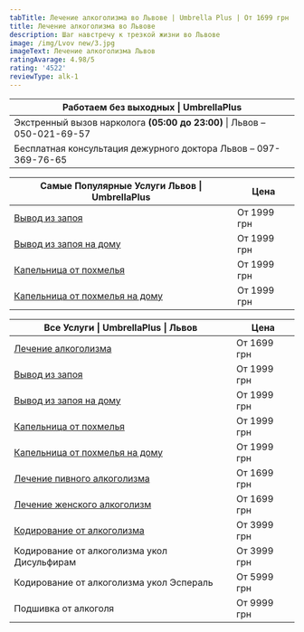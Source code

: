 ```yaml
---
tabTitle: Лечение алкоголизма во Львове | Umbrella Plus | От 1699 грн
title: Лечение алкоголизма во Львове
description: Шаг навстречу к трезкой жизни во Львове
image: /img/Lvov new/3.jpg
imageText: Лечение алкоголизма Львов
ratingAvarage: 4.98/5
rating: '4522'
reviewType: alk-1
---
```


| Работаем без выходных \| UmbrellaPlus                                    |
| ------------------------------------------------------------------------ |
| Экстренный вызов нарколога **(05:00 до 23:00)** \| Львов – 050-021-69-57 |
| Бесплатная консультация дежурного доктора Львов – 097-369-76-65          |

| Самые Популярные Услуги Львов \| UmbrellaPlus                        | Цена        |
| -------------------------------------------------------------------- | ----------- |
| [Вывод из запоя](vivod-iz-zapoia-lvov)                               | От 1999 грн |
| [Вывод из запоя на дому](Vivod-iz-zapoia-na-domy-lvov)               | От 1999 грн |
| [Капельница от похмелья](Kapelnica_ot_alkogola_v-lvov)               | От 1999 грн |
| [Капельница от похмелья на дому](Kapelnica_ot_alkogola_na-domy-lvov) | От 1999 грн |

| Все Услуги \| UmbrellaPlus \| Львов                                  | Цена        |
| -------------------------------------------------------------------- | ----------- |
| [Лечение алкоголизма](lechenie-alkogolizma-lviv)                     | От 1699 грн |
| [Вывод из запоя](vivod-iz-zapoia-lvov)                               | От 1999 грн |
| [Вывод из запоя на дому](Vivod-iz-zapoia-na-domy-lvov)               | От 1999 грн |
| [Капельница от похмелья](Kapelnica_ot_alkogola_v-lvov)               | От 1999 грн |
| [Капельница от похмелья на дому](Kapelnica_ot_alkogola_na-domy-lvov) | От 1999 грн |
| [Лечение пивного алкоголизма](lechenie-pivnogo-alkogolizma-lviv)     | От 1699 грн |
| [Лечение женского алкоголизм](lechenie-jenskogo-alkogolizma-lvov)    | От 1699 грн |
| [Кодирование от алкоголизма](kodirovka-ot-alkogolia-lvov)            | От 3999 грн |
| Кодирование от алкоголизма укол Дисульфирам                          | От 3999 грн |
| Кодирование от алкоголизма укол Эспераль                             | От 5999 грн |
| Подшивка от алкоголя                                                 | От 9999 грн |
